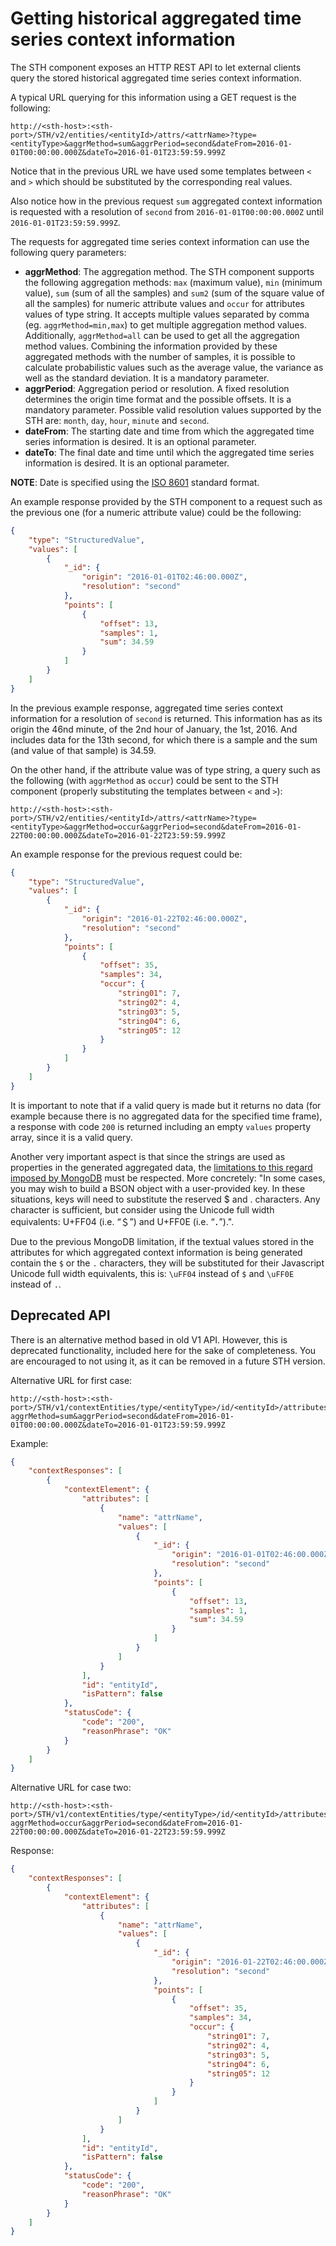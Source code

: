 # Getting historical aggregated time series context information

The STH component exposes an HTTP REST API to let external clients query the stored historical aggregated time series
context information.

A typical URL querying for this information using a GET request is the following:

```text
http://<sth-host>:<sth-port>/STH/v2/entities/<entityId>/attrs/<attrName>?type=<entityType>&aggrMethod=sum&aggrPeriod=second&dateFrom=2016-01-01T00:00:00.000Z&dateTo=2016-01-01T23:59:59.999Z
```

Notice that in the previous URL we have used some templates between `<` and `>` which should be substituted by the
corresponding real values.

Also notice how in the previous request `sum` aggregated context information is requested with a resolution of `second`
from `2016-01-01T00:00:00.000Z` until `2016-01-01T23:59:59.999Z`.

The requests for aggregated time series context information can use the following query parameters:

-   **aggrMethod**: The aggregation method. The STH component supports the following aggregation methods: `max` (maximum
    value), `min` (minimum value), `sum` (sum of all the samples) and `sum2` (sum of the square value of all the
    samples) for numeric attribute values and `occur` for attributes values of type string. It accepts multiple values
    separated by comma (eg. `aggrMethod=min,max`) to get multiple aggregation method values. Additionally, `aggrMethod=all` can be used
    to get all the aggregation method values. Combining the information provided by these aggregated methods with the
    number of samples, it is possible to calculate probabilistic values such as the average value, the variance as well
    as the standard deviation. It is a mandatory parameter.
-   **aggrPeriod**: Aggregation period or resolution. A fixed resolution determines the origin time format and the
    possible offsets. It is a mandatory parameter. Possible valid resolution values supported by the STH are: `month`,
    `day`, `hour`, `minute` and `second`.
-   **dateFrom**: The starting date and time from which the aggregated time series information is desired. It is an
    optional parameter.
-   **dateTo**: The final date and time until which the aggregated time series information is desired. It is an optional
    parameter.

**NOTE**: Date is specified using the [ISO 8601](https://en.wikipedia.org/wiki/ISO_8601) standard format.

An example response provided by the STH component to a request such as the previous one (for a numeric attribute value)
could be the following:

```json
{
    "type": "StructuredValue",
    "values": [
        {
            "_id": {
                "origin": "2016-01-01T02:46:00.000Z",
                "resolution": "second"
            },
            "points": [
                {
                    "offset": 13,
                    "samples": 1,
                    "sum": 34.59
                }
            ]
        }
    ]
}
```

In the previous example response, aggregated time series context information for a resolution of `second` is returned.
This information has as its origin the 46nd minute, of the 2nd hour of January, the 1st, 2016. And includes data for the
13th second, for which there is a sample and the sum (and value of that sample) is 34.59.

On the other hand, if the attribute value was of type string, a query such as the following (with `aggrMethod` as
`occur`) could be sent to the STH component (properly substituting the templates between `<` and `>`):

```text
http://<sth-host>:<sth-port>/STH/v2/entities/<entityId>/attrs/<attrName>?type=<entityType>&aggrMethod=occur&aggrPeriod=second&dateFrom=2016-01-22T00:00:00.000Z&dateTo=2016-01-22T23:59:59.999Z
```

An example response for the previous request could be:

```json
{
    "type": "StructuredValue",
    "values": [
        {
            "_id": {
                "origin": "2016-01-22T02:46:00.000Z",
                "resolution": "second"
            },
            "points": [
                {
                    "offset": 35,
                    "samples": 34,
                    "occur": {
                        "string01": 7,
                        "string02": 4,
                        "string03": 5,
                        "string04": 6,
                        "string05": 12
                    }
                }
            ]
        }
    ]
}
```

It is important to note that if a valid query is made but it returns no data (for example because there is no aggregated
data for the specified time frame), a response with code `200` is returned including an empty `values` property array,
since it is a valid query.

Another very important aspect is that since the strings are used as properties in the generated aggregated data, the
[limitations to this regard imposed by MongoDB](https://stackoverflow.com/questions/40542336/mongodb-insert-key-with-dollar)
must be respected. More concretely: "In some cases, you may wish to build a BSON object with a user-provided key. In
these situations, keys will need to substitute the reserved $ and . characters. Any character is sufficient, but
consider using the Unicode full width equivalents: U+FF04 (i.e. “＄”) and U+FF0E (i.e. “．”).".

Due to the previous MongoDB limitation, if the textual values stored in the attributes for which aggregated context
information is being generated contain the `$` or the `.` characters, they will be substituted for their Javascript
Unicode full width equivalents, this is: `\uFF04` instead of `$` and `\uFF0E` instead of `.`.

## Deprecated API

There is an alternative method based in old V1 API. However, this is deprecated functionality, included here for the
sake of completeness. You are encouraged to not using it, as it can be removed in a future STH version.

Alternative URL for first case:

```text
http://<sth-host>:<sth-port>/STH/v1/contextEntities/type/<entityType>/id/<entityId>/attributes/<attrName>?aggrMethod=sum&aggrPeriod=second&dateFrom=2016-01-01T00:00:00.000Z&dateTo=2016-01-01T23:59:59.999Z
```

Example:

```json
{
    "contextResponses": [
        {
            "contextElement": {
                "attributes": [
                    {
                        "name": "attrName",
                        "values": [
                            {
                                "_id": {
                                    "origin": "2016-01-01T02:46:00.000Z",
                                    "resolution": "second"
                                },
                                "points": [
                                    {
                                        "offset": 13,
                                        "samples": 1,
                                        "sum": 34.59
                                    }
                                ]
                            }
                        ]
                    }
                ],
                "id": "entityId",
                "isPattern": false
            },
            "statusCode": {
                "code": "200",
                "reasonPhrase": "OK"
            }
        }
    ]
}
```

Alternative URL for case two:

```text
http://<sth-host>:<sth-port>/STH/v1/contextEntities/type/<entityType>/id/<entityId>/attributes/<attrName>?aggrMethod=occur&aggrPeriod=second&dateFrom=2016-01-22T00:00:00.000Z&dateTo=2016-01-22T23:59:59.999Z
```

Response:

```json
{
    "contextResponses": [
        {
            "contextElement": {
                "attributes": [
                    {
                        "name": "attrName",
                        "values": [
                            {
                                "_id": {
                                    "origin": "2016-01-22T02:46:00.000Z",
                                    "resolution": "second"
                                },
                                "points": [
                                    {
                                        "offset": 35,
                                        "samples": 34,
                                        "occur": {
                                            "string01": 7,
                                            "string02": 4,
                                            "string03": 5,
                                            "string04": 6,
                                            "string05": 12
                                        }
                                    }
                                ]
                            }
                        ]
                    }
                ],
                "id": "entityId",
                "isPattern": false
            },
            "statusCode": {
                "code": "200",
                "reasonPhrase": "OK"
            }
        }
    ]
}
```
